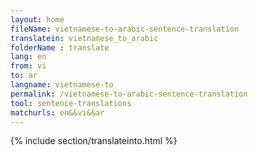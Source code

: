 ```yaml
---
layout: home
fileName: vietnamese-to-arabic-sentence-translation
translatein: vietnamese_to_arabic
folderName : translate
lang: en
from: vi
to: ar
langname: vietnamese-to
permalink: /vietnamese-to-arabic-sentence-translation
tool: sentence-translations
matchurls: en&&vi&&ar
---
```

{% include section/translateinto.html %}
